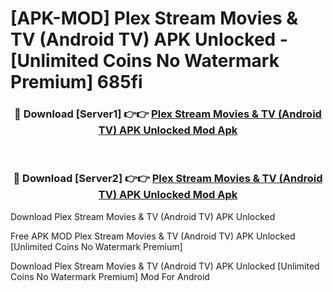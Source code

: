 # [APK-MOD] Plex  Stream Movies & TV (Android TV) APK Unlocked - [Unlimited Coins No Watermark Premium] 685fi



<div align="center">
<h3>🔴 Download [Server1] 👉👉 <a href="https://momento.my/?title=Plex__Stream_Movies_&_TV_(Android_TV)_APK_Unlocked">Plex  Stream Movies & TV (Android TV) APK Unlocked Mod Apk</a></h3><br>

<h3>🔴 Download [Server2] 👉👉 <a href="https://momento.my/?title=Plex__Stream_Movies_&_TV_(Android_TV)_APK_Unlocked">Plex  Stream Movies & TV (Android TV) APK Unlocked Mod Apk</a></h3>
</div>



Download Plex  Stream Movies & TV (Android TV) APK Unlocked 

Free APK MOD Plex  Stream Movies & TV (Android TV) APK Unlocked [Unlimited Coins No Watermark Premium]

Download Plex  Stream Movies & TV (Android TV) APK Unlocked [Unlimited Coins No Watermark Premium] Mod For Android
